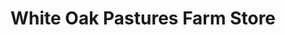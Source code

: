 ---
title: "White Oak Pastures Farm Store"
url: /bluffton/white-oak-pastures-farm-store/
shop: convenience
---